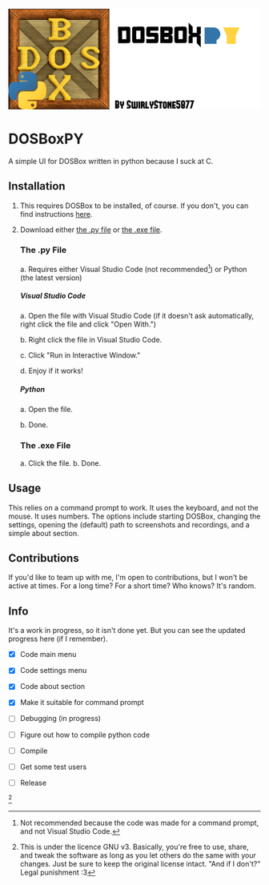 ![placeholderlogo.png](logo.png)
# DOSBoxPY
A simple UI for DOSBox written in python because I suck at C.

## Installation
1. This requires DOSBox to be installed, of course. If you don't, you can find instructions [here](https://www.dosbox.com/wiki/Basic_Setup_and_Installation_of_DosBox "Instructions on how to set DOSBox up.").
2. Download either [the .py file](https://github.com/SwirlyStone5877/DOSBoxPY#the-py-file) or [the .exe file](https://github.com/SwirlyStone5877/DOSBoxPY#the-exe-file).
   ### The .py File
   a. Requires either Visual Studio Code (not recommended[^2]) or Python (the latest version)
     ##### Visual Studio Code
     a. Open the file with Visual Studio Code (if it doesn't ask automatically, right click the file and click "Open With.")
   
     b. Right click the file in Visual Studio Code.
   
     c. Click "Run in Interactive Window."
   
     d. Enjoy if it works!
     ##### Python
     a. Open the file.
   
     b. Done.
   ### The .exe File
   a. Click the file.
   b. Done.
## Usage
This relies on a command prompt to work. It uses the keyboard, and not the mouse. It uses numbers. The options include starting DOSBox, changing the settings, opening the (default) path to screenshots and recordings, and a simple about section.

## Contributions
If you'd like to team up with me, I'm open to contributions, but I won't be active at times. For a long time? For a short time? Who knows? It's random.

## Info
It's a work in progress, so it isn't done yet. But you can see the updated progress here (if I remember).
- [x] Code main menu
- [x] Code settings menu
- [x] Code about section
- [x] Make it suitable for command prompt
- [ ] Debugging (in progress)
- [ ] Figure out how to compile python code
- [ ] Compile
- [ ] Get some test users
- [ ] Release


[^1]
[^1]: This is under the licence GNU v3. Basically, you're free to use, share, and tweak the software as long as you let others do the same with your changes. Just be sure to keep the original license intact. "And if I don't?" Legal punishment :3
[^2]: Not recommended because the code was made for a command prompt, and not Visual Studio Code.
